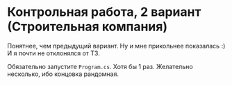 # Контрольная работа, 2 вариант (Строительная компания)

Понятнее, чем предыдущий вариант. Ну и мне прикольнее показалась :) И я почти не отклонялся от ТЗ.

Обязательно запустите `Program.cs`. Хотя бы 1 раз. Желательно несколько, ибо концовка рандомная. 
